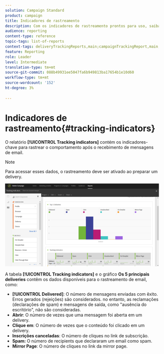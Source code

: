 ```yaml
---
solution: Campaign Standard
product: campaign
title: Indicadores de rastreamento
description: Com os indicadores de rastreamento prontos para uso, saiba mais sobre o comportamento dos clientes ao receberem mensagens de email.
audience: reporting
content-type: reference
topic-tags: list-of-reports
context-tags: deliveryTrackingReports,main;campaignTrackingReport,main;programTrackingReport,main
feature: Reporting
role: Leader
level: Intermediate
translation-type: tm+mt
source-git-commit: 088b49931ee5047fa6b949813ba17654b1e10d60
workflow-type: tm+mt
source-wordcount: '152'
ht-degree: 3%

---
```



# Indicadores de rastreamento{#tracking-indicators}

O relatório **[!UICONTROL Tracking indicators]** contém os indicadores-chave para rastrear o comportamento após o recebimento de mensagens de email.

>[!NOTE]
>
>Para acessar esses dados, o rastreamento deve ser ativado ao preparar um delivery.

![](assets/delivery_reports_2.png)

A tabela **[!UICONTROL Tracking indicators]** e o gráfico **Os 5 principais deliveries** contêm os dados disponíveis para o rastreamento de email, como:

* **[!UICONTROL Delivered]**: O número de mensagens enviadas com êxito. Erros gerados (rejeições) são considerados. no entanto, as reclamações (declarações de spam) e mensagens de saída, como &quot;ausência do escritório&quot;, não são consideradas.
* **Abrir**: O número de vezes que uma mensagem foi aberta em um delivery.
* **Clique em**: O número de vezes que o conteúdo foi clicado em um delivery.
* **Inscrições canceladas**: O número de cliques no link de subscrição.
* **Spam:** O número de recipients que declararam um email como spam.
* **Mirror Page**: O número de cliques no link da mirror page.

